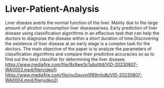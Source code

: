 # Liver-Patient-Analysis
Liver disease averts the normal function of the liver. Mainly due to the large amount of alcohol consumption liver diseasearises. Early prediction of liver disease using classification algorithms in an effacious task that can help the doctors to diagnoise the disease within a short duration of time.Discovering the existence of liver disease at an early stage is a complex task for the doctors. The main objective of the paper is to analyze the parameters of classification algorithms and compare their predictive accuracies so as to find out the best classifier for determining the liver disease.
https://www.mediafire.com/file/8x9we3c1ubxtttd/VID-20230807-WA0003.mp4/file(video1)
https://www.mediafire.com/file/nu3quyn0f69mhdb/VID-20230807-WA0004.mp4/file(video2)
